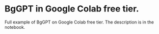 # BgGPT in Google Colab free tier.
Full example of BgGPT on Google Colab free tier. The description is in the notebook.
